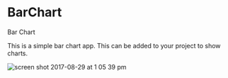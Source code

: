 # BarChart
Bar Chart


This is a simple bar chart app. This can be added to your project to show charts. 

![screen shot 2017-08-29 at 1 05 39 pm](https://user-images.githubusercontent.com/5566064/29834025-8883298a-8cbb-11e7-8ab4-5e4fcce9ea34.png)
